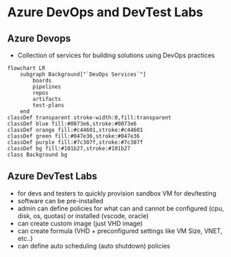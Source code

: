 # Azure DevOps and DevTest Labs

## Azure Devops

* Collection of services for building solutions using DevOps practices

```mermaid
flowchart LR
    subgraph Background["`DevOps Services`"]
        boards
        pipelines
        repos
        artifacts
        test-plans
    end
classDef transparent stroke-width:0,fill:transparent
classDef blue fill:#0073e6,stroke:#0073e6
classDef orange fill:#c44601,stroke:#c44601
classDef green fill:#047e36,stroke:#047e36
classDef purple fill:#7c307f,stroke:#7c307f
classDef bg fill:#101b27,stroke:#101b27
class Background bg
```

## Azure DevTest Labs

* for devs and testers to quickly provision sandbox VM for dev/testing
* software can be pre-installed
* admin can define policies for what can and cannot be configured (cpu, disk, os, quotas) or installed (vscode, oracle)
* can create custom image (just VHD image)
* can create formula (VHD + preconfigured settings like VM Size, VNET, etc..)
* can define auto scheduling (auto shutdown) policies
